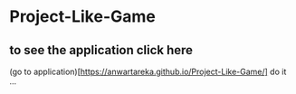 # Project-Like-Game
## to see the application click here
(go to application)[https://anwartareka.github.io/Project-Like-Game/] do it ...
